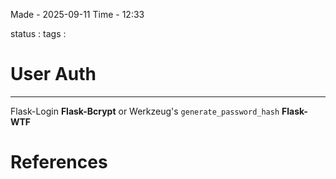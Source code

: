 
Made - 2025-09-11                     Time - 12:33

status :
tags :

# User Auth
---
Flask-Login
**Flask-Bcrypt** or Werkzeug's `generate_password_hash`
**Flask-WTF**




# References